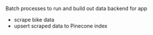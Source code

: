 Batch processes to run and build out data backend for app

- scrape bike data
- upsert scraped data to Pinecone index
